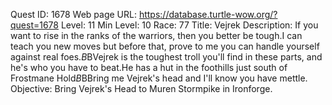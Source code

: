 Quest ID: 1678
Web page URL: https://database.turtle-wow.org/?quest=1678
Level: 11
Min Level: 10
Race: 77
Title: Vejrek
Description: If you want to rise in the ranks of the warriors, then you better be tough.I can teach you new moves but before that, prove to me you can handle yourself against real foes.$B$BVejrek is the toughest troll you'll find in these parts, and he's who you have to beat.He has a hut in the foothills just south of Frostmane Hold$B$BBring me Vejrek's head and I'll know you have mettle.
Objective: Bring Vejrek's Head to Muren Stormpike in Ironforge.

